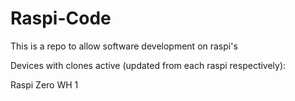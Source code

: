 # Raspi-Code
This is a repo to allow software development on raspi's

Devices with clones active (updated from each raspi respectively):

Raspi Zero WH 1 
